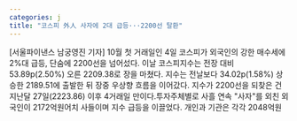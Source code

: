 ```yaml
---
categories: j
title: "코스피 外人 사자에 2대 급등···2200선 탈환"
---
```

[서울파이낸스 남궁영진 기자] 10월 첫 거래일인 4일 코스피가 외국인의 강한 매수세에 2%대 급등, 단숨에 2200선을 넘어섰다. 이날 코스피지수는 전장 대비 53.89p(2.50%) 오른 2209.38로 장을 마쳤다. 지수는 전날보다 34.02p(1.58%) 상승한 2189.51에 출발한 뒤 장중 우상향 흐름을 이어갔다. 지수가 2200선을 되찾은 건 지난달 27일(2223.86) 이후 4거래일 만이다.투자주체별로 사흘 연속 "사자"를 외친 외국인이 2172억원어치 사들이며 지수 급등을 이끌었다. 개인과 기관은 각각 2048억원
